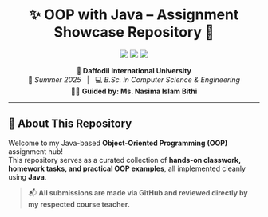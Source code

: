 <h1 align="center">✨ OOP with Java – Assignment Showcase Repository 🚀</h1>

<p align="center">
  <img src="https://img.shields.io/badge/Language-Java-ff7f00?style=for-the-badge&logo=java&logoColor=white" />
  <img src="https://img.shields.io/badge/Skill Level-Beginner → Intermediate-8a2be2?style=for-the-badge" />
  <img src="https://img.shields.io/badge/Assignments-Actively Updated-28a745?style=for-the-badge" />
</p>

<p align="center">
  <strong>🏫 Daffodil International University</strong><br>
  📅 <em>Summer 2025</em> &nbsp; | &nbsp; 💻 <em>B.Sc. in Computer Science & Engineering</em><br>
  👨‍🏫 <strong>Guided by: Ms. Nasima Islam Bithi</strong>
</p>

---

## 🎯 About This Repository

Welcome to my Java-based **Object-Oriented Programming (OOP)** assignment hub!  
This repository serves as a curated collection of **hands-on classwork, homework tasks, and practical OOP examples**, all implemented cleanly using **Java**.

> 📬 **All submissions are made via GitHub and reviewed directly by my respected course teacher.**



